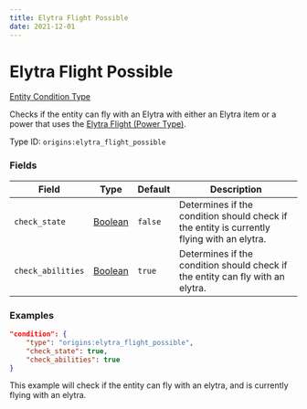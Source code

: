 ```yaml
---
title: Elytra Flight Possible
date: 2021-12-01
---
```


# Elytra Flight Possible

[Entity Condition Type](../entity_condition_types.md)

Checks if the entity can fly with an Elytra with either an Elytra item or a power that uses the [Elytra Flight (Power Type)](../power_types/elytra_flight.md).

Type ID: `origins:elytra_flight_possible`


### Fields

Field | Type | Default | Description
------|------|---------|------------
`check_state` | [Boolean](../data_types/boolean.md) | `false` | Determines if the condition should check if the entity is currently flying with an elytra.
`check_abilities` | [Boolean](../data_types/boolean.md) | `true` | Determines if the condition should check if the entity can fly with an elytra.


### Examples

```json
"condition": {
    "type": "origins:elytra_flight_possible",
    "check_state": true,
    "check_abilities": true
}
```

This example will check if the entity can fly with an elytra, and is currently flying with an elytra.
